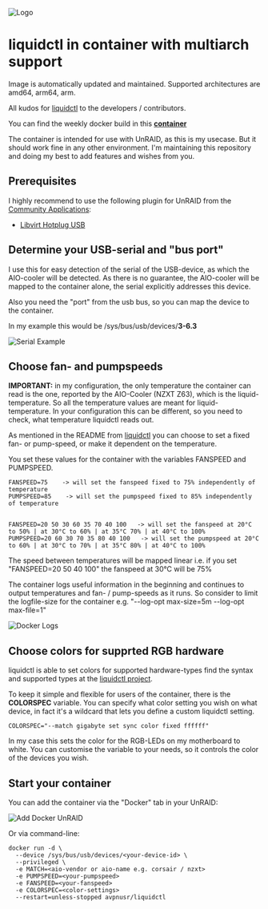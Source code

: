 ![Logo](https://raw.githubusercontent.com/avpnusr/liquidctl-docker/master/img/LiquidCTL-icon.png)

**liquidctl in container with multiarch support**
===

Image is automatically updated and maintained.
Supported architectures are amd64, arm64, arm.

All kudos for [liquidctl](https://github.com/liquidctl/liquidctl) to the developers / contributors.

You can find the weekly docker build in this **[container](https://hub.docker.com/r/avpnusr/liquidctl)**

The container is intended for use with UnRAID, as this is my usecase. But it should work fine in any other environment.
I'm maintaining this repository and doing my best to add features and wishes from you.

Prerequisites
----

I highly recommend to use the following plugin for UnRAID from the [Community Applications](https://forums.unraid.net/topic/38582-plug-in-community-applications/):
- [Libvirt Hotplug USB](https://forums.unraid.net/topic/70001-libvirt-hot-plugin-usb-usb-hot-plugin-for-vms/?tab=comments#comment-640678)

Determine your USB-serial and "bus port"
---

I use this for easy detection of the serial of the USB-device, as which the AIO-cooler will be detected.
As there is no guarantee, the AIO-cooler will be mapped to the container alone, the serial explicitly addresses this device.

Also you need the "port" from the usb bus, so you can map the device to the container.

In my example this would be /sys/bus/usb/devices/**3-6.3**

![Serial Example](https://github.com/avpnusr/liquidctl-docker/blob/master/img/usb_serial.png?raw=true)

Choose fan- and pumpspeeds
---

**IMPORTANT:** in my configuration, the only temperature the container can read is the one, reported by the AIO-Cooler (NZXT Z63), which is the liquid-temperature. So all the temperature values are meant for liquid-temperature. In your configuration this can be different, so you need to check, what temperature liquidctl reads out.

As mentioned in the README from [liquidctl](https://github.com/liquidctl/liquidctl#automation-and-running-at-boot) you can choose to set a fixed fan- or pump-speed, or make it dependent on the temperature.

You set these values for the container with the variables FANSPEED and PUMPSPEED.

````
FANSPEED=75    -> will set the fanspeed fixed to 75% independently of temperature
PUMPSPEED=85    -> will set the pumpspeed fixed to 85% independently of temperature


FANSPEED=20 50 30 60 35 70 40 100   -> will set the fanspeed at 20°C to 50% | at 30°C to 60% | at 35°C 70% | at 40°C to 100%
PUMPSPEED=20 60 30 70 35 80 40 100   -> will set the pumpspeed at 20°C to 60% | at 30°C to 70% | at 35°C 80% | at 40°C to 100%
````

The speed between temperatures will be mapped linear i.e. if you set "FANSPEED=20 50 40 100" the fanspeed at 30°C will be 75%

The container logs useful information in the beginning and continues to output temperatures and fan- / pump-speeds as it runs. So consider to limit the logfile-size for the container e.g. "--log-opt max-size=5m --log-opt max-file=1"

![Docker Logs](https://github.com/avpnusr/liquidctl-docker/blob/master/img/docker_logs.png?raw=true)

Choose colors for supprted RGB hardware
---

liquidctl is able to set colors for supported hardware-types find the syntax and supported types at the [liquidctl project](https://github.com/liquidctl/liquidctl).

To keep it simple and flexible for users of the container, there is the **COLORSPEC** variable.
You can specify what color setting you wish on what device, in fact it's a wildcard that lets you define a custom liquidctl setting.

````
COLORSPEC="--match gigabyte set sync color fixed ffffff"
````

In my case this sets the color for the RGB-LEDs on my motherboard to white.
You can customise the variable to your needs, so it controls the color of the devices you wish.

Start your container
-----

You can add the container via the "Docker" tab in your UnRAID:

![Add Docker UnRAID](https://github.com/avpnusr/liquidctl-docker/blob/master/img/add_container_unraid.PNG?raw=true)

Or via command-line:

````
docker run -d \
  --device /sys/bus/usb/devices/<your-device-id> \
  --privileged \
  -e MATCH=<aio-vendor or aio-name e.g. corsair / nzxt>
  -e PUMPSPEED=<your-pumpspeed>
  -e FANSPEED=<your-fanspeed>
  -e COLORSPEC=<color-settings>
  --restart=unless-stopped avpnusr/liquidctl
